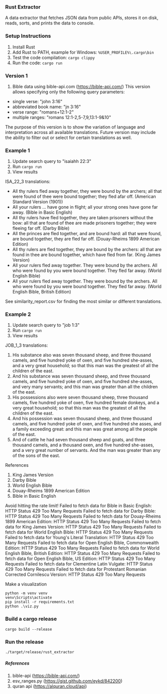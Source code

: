 ### Rust Extractor
A data extractor that fetches JSON data from public APIs, stores it on disk, reads, sorts, and prints the data to console.

### Setup Instructions
1. Install Rust
2. Add Rust to PATH, example for Windows: `%USER_PROFILE%\.cargo\bin`
3. Test the code compilation: `cargo clippy`
4. Run the code: `cargo run`

### Version 1
1. Bible data using bible-api.com (https://bible-api.com/)
This version allows specifying only the following query parameters:
- single verse: "john 3:16"
- abbreviated book name: "jn 3:16"
- verse range: "romans+12:1-2"
- multiple ranges: "romans 12:1-2,5-7,9,13:1-9&10"

The purpose of this version is to show the variation of language and interpretation across all available translations.
Future version may include the ability to filter out or select for certain translations as well.

### Example 1
1. Update search query to "isaiahh 22:3"
2. Run `cargo run`
3. View results

ISA_22_3 translations:
- All thy rulers fled away together, they were bound by the archers; all that were found of thee were bound together; they fled afar off. (American Standard Version (1901))
- All your rulers ... have gone in flight; all your strong ones have gone far away. (Bible in Basic English)
- All thy rulers have fled together, they are taken prisoners without the bow: all that are found of thee are made prisoners together; they were fleeing far off. (Darby Bible)
- All the princes are fled together, and are bound hard: all that were found, are bound together, they are fled far off. (Douay-Rheims 1899 American Edition)
- All thy rulers are fled together, they are bound by the archers: all that are found in thee are bound together, which have fled from far.  (King James Version)
- All your rulers fled away together. They were bound by the archers. All who were found by you were bound together. They fled far away.  (World English Bible)
- All your rulers fled away together. They were bound by the archers. All who were found by you were bound together. They fled far away.  (World English Bible, British Edition)

See similarity_report.csv for finding the most similar or different translations.

### Example 2
1. Update search query to "job 1:3"
2. Run `cargo run`
3. View results

JOB_1_3 translations:
1. His substance also was seven thousand sheep, and three thousand camels, and five hundred yoke of oxen, and five hundred she-asses, and a very great household; so that this man was the greatest of all the children of the east.	
2. And his substance was seven thousand sheep, and three thousand camels, and five hundred yoke of oxen, and five hundred she-asses, and very many servants; and this man was greater than all the children of the east.
3. His possessions also were seven thousand sheep, three thousand camels, five hundred yoke of oxen, five hundred female donkeys, and a very great household; so that this man was the greatest of all the children of the east.
4. And his possession was seven thousand sheep, and three thousand camels, and five hundred yoke of oxen, and five hundred she asses, and a family exceeding great: and this man was great among all the people of the east.
5. And of cattle he had seven thousand sheep and goats, and three thousand camels, and a thousand oxen, and five hundred she-asses, and a very great number of servants. And the man was greater than any of the sons of the east.

References
1. King James Version
2. Darby Bible
3. World English Bible
4. Douay-Rheims 1899 American Edition
5. Bible in Basic English

Avoid hitting the rate limit!
Failed to fetch data for Bible in Basic English: HTTP Status 429 Too Many Requests
Failed to fetch data for Darby Bible: HTTP Status 429 Too Many Requests
Failed to fetch data for Douay-Rheims 1899 American Edition: HTTP Status 429 Too Many Requests
Failed to fetch data for King James Version: HTTP Status 429 Too Many Requests
Failed to fetch data for World English Bible: HTTP Status 429 Too Many Requests
Failed to fetch data for Young's Literal Translation: HTTP Status 429 Too Many Requests
Failed to fetch data for Open English Bible, Commonwealth Edition: HTTP Status 429 Too Many Requests
Failed to fetch data for World English Bible, British Edition: HTTP Status 429 Too Many Requests
Failed to fetch data for Open English Bible, US Edition: HTTP Status 429 Too Many Requests
Failed to fetch data for Clementine Latin Vulgate: HTTP Status 429 Too Many Requests
Failed to fetch data for Protestant Romanian Corrected Cornilescu Version: HTTP Status 429 Too Many Requests

Make a visualization
```
python -m venv venv
venv\Scripts\activate
pip install -r requirements.txt
python .\viz.py
```

### Build a cargo release
`cargo build --release`

### Run the release
`./target/release/rust_extractor`

##### References
1. bible-api (https://bible-api.com/)
2. esv_ranges.py (https://gist.github.com/eykd/842200)
3. quran api (https://alquran.cloud/api)